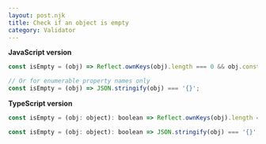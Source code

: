 ```yaml
---
layout: post.njk
title: Check if an object is empty
category: Validator
---
```


**JavaScript version**

```js
const isEmpty = (obj) => Reflect.ownKeys(obj).length === 0 && obj.constructor === Object;

// Or for enumerable property names only
const isEmpty = (obj) => JSON.stringify(obj) === '{}';
```

**TypeScript version**

```js
const isEmpty = (obj: object): boolean => Reflect.ownKeys(obj).length === 0 && obj.constructor === Object;

const isEmpty = (obj: object): boolean => JSON.stringify(obj) === '{}';
```
